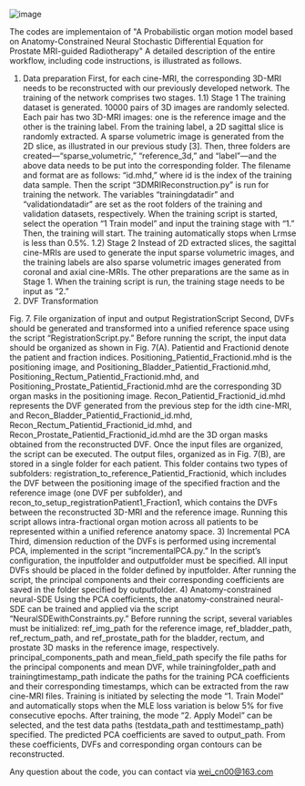 
![image](https://github.com/user-attachments/assets/03aff302-666b-4929-b2ed-0fec34cb3929)


The codes are  implementaion of "A Probabilistic organ motion model based on Anatomy-Constrained Neural Stochastic Differential Equation for Prostate MRI-guided Radiotherapy"
A detailed description of the entire workflow, including code instructions, is illustrated as follows.
1)	Data preparation
First, for each cine-MRI, the corresponding 3D-MRI needs to be reconstructed with our previously developed network. The training of the network comprises two stages.
1.1)	 Stage 1
The training dataset is generated. 10000 pairs of 3D images are randomly selected. Each pair has two 3D-MRI images: one is the reference image and the other is the training label. From the training label, a 2D sagittal slice is randomly extracted. A sparse volumetric image is generated from the 2D slice, as illustrated in our previous study [3]. Then, three folders are created—“sparse_volumetric,” “reference_3d,” and “label”—and the above data needs to be put into the corresponding folder. The filename and format are as follows: “id.mhd,” where id is the index of the training data sample. Then the script “3DMRIReconstruction.py” is run for training the network. The variables “trainingdatadir” and “validationdatadir” are set as the root folders of the training and validation datasets, respectively. When the training script is started, select the operation “1 Train model” and input the training stage with “1.” Then, the training will start. The training automatically stops when Lrmse is less than 0.5%. 
1.2)	 Stage 2
Instead of 2D extracted slices, the sagittal cine-MRIs are used to generate the input sparse volumetric images, and the training labels are also sparse volumetric images generated from coronal and axial cine-MRIs. The other preparations are the same as in Stage 1. When the training script is run, the training stage needs to be input as “2.”
2)	DVF Transformation
 
Fig. 7. File organization of input and output RegistrationScript 
Second, DVFs should be generated and transformed into a unified reference space using the script “RegistrationScript.py.” Before running the script, the input data should be organized as shown in Fig. 7(A). Patientid and Fractionid denote the patient and fraction indices. Positioning_Patientid_Fractionid.mhd is the positioning image, and Positioning_Bladder_Patientid_Fractionid.mhd, Positioning_Rectum_Patientid_Fractionid.mhd, and Positioning_Prostate_Patientid_Fractionid.mhd are the corresponding 3D organ masks in the positioning image. Recon_Patientid_Fractionid_id.mhd represents the DVF generated from the previous step for the idth cine-MRI, and Recon_Bladder_Patientid_Fractionid_id.mhd, Recon_Rectum_Patientid_Fractionid_id.mhd, and Recon_Prostate_Patientid_Fractionid_id.mhd are the 3D organ masks obtained from the reconstructed DVF. Once the input files are organized, the script can be executed. The output files, organized as in Fig. 7(B), are stored in a single folder for each patient. This folder contains two types of subfolders: registration_to_reference_Patientid_Fractionid, which includes the DVF between the positioning image of the specified fraction and the reference image (one DVF per subfolder), and recon_to_setup_registrationPatient1_Fraction1, which contains the DVFs between the reconstructed 3D-MRI and the reference image. Running this script allows intra-fractional organ motion across all patients to be represented within a unified reference anatomy space.
3)	Incremental PCA
Third, dimension reduction of the DVFs is performed using incremental PCA, implemented in the script “incrementalPCA.py.” In the script’s configuration, the inputfolder and outputfolder must be specified. All input DVFs should be placed in the folder defined by inputfolder. After running the script, the principal components and their corresponding coefficients are saved in the folder specified by outputfolder.
4)	Anatomy-constrained neural-SDE
Using the PCA coefficients, the anatomy-constrained neural-SDE can be trained and applied via the script “NeuralSDEwithConstraints.py.” Before running the script, several variables must be initialized: ref_img_path for the reference image, ref_bladder_path, ref_rectum_path, and ref_prostate_path for the bladder, rectum, and prostate 3D masks in the reference image, respectively. principal_components_path and mean_field_path specify the file paths for the principal components and mean DVF, while trainingfolder_path and trainingtimestamp_path indicate the paths for the training PCA coefficients and their corresponding timestamps, which can be extracted from the raw cine-MRI files. Training is initiated by selecting the mode “1. Train Model” and automatically stops when the MLE loss variation is below 5% for five consecutive epochs. After training, the mode “2. Apply Model” can be selected, and the test data paths (testdata_path and testtimestamp_path) specified. The predicted PCA coefficients are saved to output_path. From these coefficients, DVFs and corresponding organ contours can be reconstructed.


Any question about the code, you can contact via wei_cn00@163.com
                        
